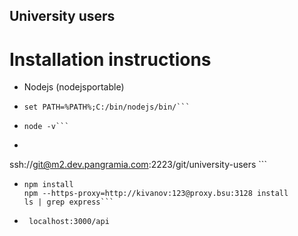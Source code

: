 University users
---

# Installation instructions
 
*  Nodejs (nodejsportable)
*  ```npm node, 
   set PATH=%PATH%;C:/bin/nodejs/bin/```
*  ```npm -v
   node -v```
*  ```git clone 
ssh://git@m2.dev.pangramia.com:2223/git/university-users ```

*  ```cd server
   npm install
   npm --https-proxy=http://kivanov:123@proxy.bsu:3128 install 
   ls | grep express```

*  ```node app
    localhost:3000/api
   ```   

